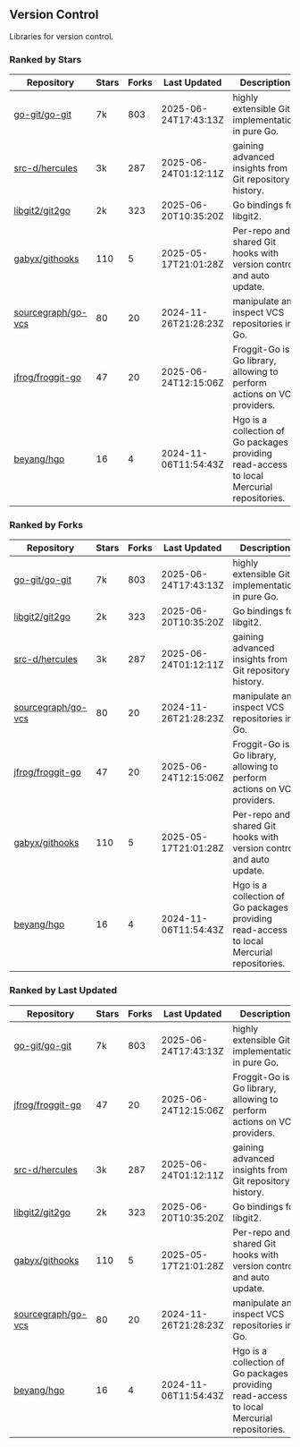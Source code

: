 ## Version Control

Libraries for version control.

### Ranked by Stars

| Repository | Stars | Forks | Last Updated | Description | 
|------------|-------|-------|--------------|-------------|
| [go-git/go-git](https://github.com/go-git/go-git) | 7k | 803 | 2025-06-24T17:43:13Z |  highly extensible Git implementation in pure Go. |
| [src-d/hercules](https://github.com/src-d/hercules) | 3k | 287 | 2025-06-24T01:12:11Z |  gaining advanced insights from Git repository history. |
| [libgit2/git2go](https://github.com/libgit2/git2go) | 2k | 323 | 2025-06-20T10:35:20Z |  Go bindings for libgit2. |
| [gabyx/githooks](https://github.com/gabyx/githooks) | 110 | 5 | 2025-05-17T21:01:28Z |  Per-repo and shared Git hooks with version control and auto update. |
| [sourcegraph/go-vcs](https://github.com/sourcegraph/go-vcs) | 80 | 20 | 2024-11-26T21:28:23Z |  manipulate and inspect VCS repositories in Go. |
| [jfrog/froggit-go](https://github.com/jfrog/froggit-go) | 47 | 20 | 2025-06-24T12:15:06Z |  Froggit-Go is a Go library, allowing to perform actions on VCS providers. |
| [beyang/hgo](https://github.com/beyang/hgo) | 16 | 4 | 2024-11-06T11:54:43Z |  Hgo is a collection of Go packages providing read-access to local Mercurial repositories. |

### Ranked by Forks

| Repository | Stars | Forks | Last Updated | Description | 
|------------|-------|-------|--------------|-------------|
| [go-git/go-git](https://github.com/go-git/go-git) | 7k | 803 | 2025-06-24T17:43:13Z |  highly extensible Git implementation in pure Go. |
| [libgit2/git2go](https://github.com/libgit2/git2go) | 2k | 323 | 2025-06-20T10:35:20Z |  Go bindings for libgit2. |
| [src-d/hercules](https://github.com/src-d/hercules) | 3k | 287 | 2025-06-24T01:12:11Z |  gaining advanced insights from Git repository history. |
| [sourcegraph/go-vcs](https://github.com/sourcegraph/go-vcs) | 80 | 20 | 2024-11-26T21:28:23Z |  manipulate and inspect VCS repositories in Go. |
| [jfrog/froggit-go](https://github.com/jfrog/froggit-go) | 47 | 20 | 2025-06-24T12:15:06Z |  Froggit-Go is a Go library, allowing to perform actions on VCS providers. |
| [gabyx/githooks](https://github.com/gabyx/githooks) | 110 | 5 | 2025-05-17T21:01:28Z |  Per-repo and shared Git hooks with version control and auto update. |
| [beyang/hgo](https://github.com/beyang/hgo) | 16 | 4 | 2024-11-06T11:54:43Z |  Hgo is a collection of Go packages providing read-access to local Mercurial repositories. |

### Ranked by Last Updated

| Repository | Stars | Forks | Last Updated | Description | 
|------------|-------|-------|--------------|-------------|
| [go-git/go-git](https://github.com/go-git/go-git) | 7k | 803 | 2025-06-24T17:43:13Z |  highly extensible Git implementation in pure Go. |
| [jfrog/froggit-go](https://github.com/jfrog/froggit-go) | 47 | 20 | 2025-06-24T12:15:06Z |  Froggit-Go is a Go library, allowing to perform actions on VCS providers. |
| [src-d/hercules](https://github.com/src-d/hercules) | 3k | 287 | 2025-06-24T01:12:11Z |  gaining advanced insights from Git repository history. |
| [libgit2/git2go](https://github.com/libgit2/git2go) | 2k | 323 | 2025-06-20T10:35:20Z |  Go bindings for libgit2. |
| [gabyx/githooks](https://github.com/gabyx/githooks) | 110 | 5 | 2025-05-17T21:01:28Z |  Per-repo and shared Git hooks with version control and auto update. |
| [sourcegraph/go-vcs](https://github.com/sourcegraph/go-vcs) | 80 | 20 | 2024-11-26T21:28:23Z |  manipulate and inspect VCS repositories in Go. |
| [beyang/hgo](https://github.com/beyang/hgo) | 16 | 4 | 2024-11-06T11:54:43Z |  Hgo is a collection of Go packages providing read-access to local Mercurial repositories. |

